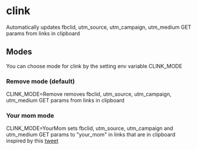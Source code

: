 # clink

Automatically updates fbclid, utm_source, utm_campaign, utm_medium GET params from links in clipboard 

## Modes
You can choose mode for clink by the setting env variable CLINK_MODE

### Remove mode (default)

CLINK_MODE=Remove
removes fbclid, utm_source, utm_campaign, utm_medium GET params from links in clipboard

### Your mom mode

CLINK_MODE=YourMom
sets fbclid, utm_source, utm_campaign and utm_medium GET params to "your_mom" in links that are in clipboard
inspired by this [tweet](https://twitter.com/ftrain/status/1359138516681314311?s=21)



